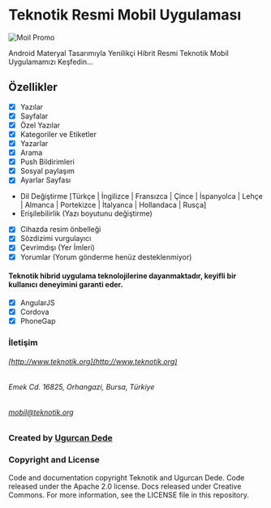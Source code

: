 # Teknotik Resmi Mobil Uygulaması

![Moil Promo](http://teknotik.org/cdn/mobil-promo.jpg)

Android Materyal Tasarımıyla Yenilikçi Hibrit Resmi Teknotik Mobil Uygulamamızı Keşfedin...

## Özellikler
- [X] Yazılar
- [X] Sayfalar
- [X] Özel Yazılar
- [X] Kategoriler ve Etiketler
- [X] Yazarlar
- [X] Arama
- [X] Push Bildirimleri
- [X] Sosyal paylaşım
- [X] Ayarlar Sayfası
- Dil Değiştirme [Türkçe | İngilizce | Fransızca | Çince | İspanyolca | Lehçe | Almanca | Portekizce | İtalyanca | Hollandaca | Rusça]
- Erişilebilirlik (Yazı boyutunu değiştirme)
- [X] Cihazda resim önbelleği
- [X] Sözdizimi vurgulayıcı
- [X] Çevrimdışı (Yer İmleri)
- [X] Yorumlar (Yorum gönderme henüz desteklenmiyor)

#### Teknotik hibrid uygulama teknolojilerine dayanmaktadır, keyifli bir kullanıcı deneyimini garanti eder.
- [X] AngularJS
- [X] Cordova
- [X] PhoneGap

### İletişim
###### [http://www.teknotik.org](http://www.teknotik.org)
###### Emek Cd. 16825, Orhangazi, Bursa, Türkiye
###### [mobil@teknotik.org](mailto:mobil@teknotik.org)

### Created by [Ugurcan Dede](http://twitter.com/alcholever)

### Copyright and License
Code and documentation copyright Teknotik and Ugurcan Dede. Code released under the Apache 2.0 license. Docs released under Creative Commons. For more information, see the LICENSE file in this repository.
